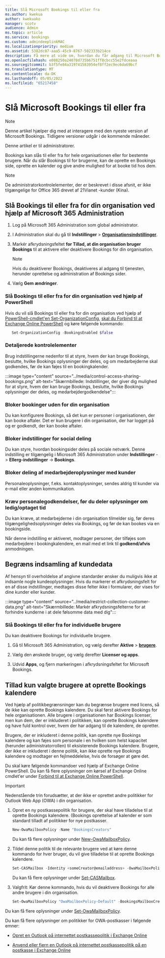 ```yaml
---
title: Slå Microsoft Bookings til eller fra
ms.author: kwekua
author: kwekuako
manager: scotv
audience: Admin
ms.topic: article
ms.service: bookings
ms.custom: admindeeplinkMAC
ms.localizationpriority: medium
ms.assetid: 5382dc07-aaa5-45c9-8767-502333b214ce
description: Få mere at vide om, hvordan du får adgang til Microsoft Bookings i Microsoft 365.
ms.openlocfilehash: e088250a24078d735b6751ff8cbcc55e2fdceaaa
ms.sourcegitcommit: b3f5fe84a319741583954ef8ff2ec9ec6da69bcf
ms.translationtype: MT
ms.contentlocale: da-DK
ms.lasthandoff: 05/05/2022
ms.locfileid: "65217458"
---
```

# <a name="turn-microsoft-bookings-on-or-off"></a>Slå Microsoft Bookings til eller fra

> [!NOTE]
> Denne artikel hjælper dig med at interagere med den nyeste version af Microsoft Bookings. Tidligere versioner udgår i de kommende måneder.

Denne artikel er til administratorer. 

Bookings kan slås til eller fra for hele organisationen eller for bestemte brugere. Når du slår Bookings til for brugerne, kan de oprette en Bookings side, oprette en kalender og give andre mulighed for at booke tid hos dem.

> [!NOTE]
> De administratorkontrolelementer, der er beskrevet i disse afsnit, er ikke tilgængelige for Office 365 drevet af 21Vianet -kunder (Kina).

## <a name="turn-bookings-on-or-off-for-your-organization-using-the-microsoft-365-admin-center"></a>Slå Bookings til eller fra for din organisation ved hjælp af Microsoft 365 Administration

1. Log på Microsoft 365 Administration som global administrator.

2. I Administration skal du gå til **Indstillinger** \> <a href="https://go.microsoft.com/fwlink/p/?linkid=2053743" target="_blank">**Organisationsindstillinger**</a>.

3. Markér afkrydsningsfeltet **for Tillad, at din organisation bruger Bookings** til at aktivere eller deaktivere Bookings for din organisation.

   > [!NOTE]
   > Hvis du deaktiverer Bookings, deaktiveres al adgang til tjenesten, herunder oprettelse og administration af Bookings sider.

4. Vælg **Gem ændringer**.

### <a name="turn-bookings-on-or-off-for-your-organization-using-powershell"></a>Slå Bookings til eller fra for din organisation ved hjælp af PowerShell

Hvis du vil slå Bookings til eller fra for din organisation ved hjælp af [PowerShell-cmdlet'en Set-OrganizationConfig](/powershell/module/exchange/set-organizationconfig), [skal du Forbind til at Exchange Online PowerShell](/powershell/exchange/connect-to-exchange-online-powershell) og køre følgende kommando:

```PowerShell
   Set-OrganizationConfig -BookingsEnabled $false
```

### <a name="granular-controls"></a>Detaljerede kontrolelementer

Brug indstillingerne nedenfor til at styre, hvem der kan bruge Bookings, beslutte, hvilke Bookings oplysninger der deles, og om medarbejderne skal godkendes, før de kan føjes til en bookingkalender.

:::image type="content" source="../media/control-access-sharing-bookings.png" alt-text="Skærmbillede: Indstillinger, der giver dig mulighed for at styre, hvem der kan bruge Bookings, beslutte, hvilke Bookings oplysninger der deles, og medarbejdergodkendelse":::

### <a name="block-bookings-from-outside-your-organization"></a>Bloker bookinger uden for din organisation

Du kan konfigurere Bookings, så det kun er personer i organisationen, der kan booke aftaler. Det er kun brugere i din organisation, der har logget på og er godkendt, der kan booke aftaler.

### <a name="block-social-sharing-options"></a>Bloker indstillinger for social deling

Du kan styre, hvordan bookingsider deles på sociale netværk. Denne indstilling er tilgængelig i Microsoft 365 Administration under **Indstillinger** ->  **Ellerg-indstillinger** ->  **Bookings**.

### <a name="block-sharing-staff-details-with-customers"></a>Bloker deling af medarbejderoplysninger med kunder

Personaleoplysninger, f.eks. kontaktoplysninger, sendes aldrig til kunder via e-mail eller anden kommunikation.

### <a name="require-staff-approvals-before-sharing-freebusy-information"></a>Kræv personalegodkendelser, før du deler oplysninger om ledig/optaget tid

Du kan kræve, at medarbejderne i din organisation tilmelder sig, før deres tilgængelighedsoplysninger deles via Bookings, og før de kan bookes via en bookingside.

Når denne indstilling er aktiveret, modtager personer, der tilføjes som medarbejdere i bookingkalendere, en mail med et link til **godkend/afvis** anmodningen.

## <a name="restrict-collection-of-customer-data"></a>Begræns indsamling af kundedata

Af hensyn til overholdelse af angivne standarder ønsker du muligvis ikke at indsamle nogle kundeoplysninger. Hvis du markerer et afkrydsningsfelt for en af disse indstillinger, medtages disse felter ikke i formularer, der vises for dine kunder eller kunder.

:::image type="content" source="../media/restrict-collection-customer-data.png" alt-text="Skærmbillede: Markér afkrydsningsfelterne for at forhindre kunderne i at dele følsomme data med dig":::

### <a name="turn-bookings-on-or-off-for-individual-users"></a>Slå Bookings til eller fra for individuelle brugere

Du kan deaktivere Bookings for individuelle brugere.

1. Gå til Microsoft 365 Administration, og vælg derefter **Aktive** \> <a href="https://go.microsoft.com/fwlink/p/?linkid=834822" target="_blank">**brugere**</a>.

1. Vælg den ønskede bruger, og vælg derefter **Licenser og apps**.

1. Udvid **Apps**, og fjern markeringen i afkrydsningsfeltet for Microsoft Bookings.

## <a name="allow-only-selected-users-to-create-bookings-calendars"></a>Tillad kun valgte brugere at oprette Bookings kalendere

Ved hjælp af politikbegrænsninger kan du begrænse brugere med licens, så de ikke kan oprette Bookings kalendere. Du skal først aktivere Bookings for hele organisationen. Alle brugere i organisationen har Bookings licenser, men kun dem, der er inkluderet i politikken, kan oprette Bookings kalendere og have fuld kontrol over, hvem der har adgang til de kalendere, de opretter.

Brugere, der er inkluderet i denne politik, kan oprette nye Bookings kalendere og kan føjes som personale i en hvilken som helst kapacitet (herunder administratorrollen) til eksisterende Bookings kalendere. Brugere, der ikke er inkluderet i denne politik, kan ikke oprette nye Bookings kalendere og modtager en fejlmeddelelse, hvis de forsøger at gøre det.

Du skal køre følgende kommandoer ved hjælp af Exchange Online PowerShell. Du kan få flere oplysninger om kørsel af Exchange Online cmdlet'er under [Forbind til at Exchange Online PowerShell](/powershell/exchange/connect-to-exchange-online-powershell).

> [!IMPORTANT]
> Nedenstående trin forudsætter, at der ikke er oprettet andre politikker for Outlook Web App (OWA) i din organisation.

1. Opret en ny postkassepolitik for brugere, der skal have tilladelse til at oprette Bookings kalendere. (Bookings oprettelse af kalender er som standard tilladt af politikker for nye postkasser.

   ```PowerShell
   New-OwaMailboxPolicy -Name "BookingsCreators"
   ```

   Du kan få flere oplysninger under [New-OwaMailboxPolicy](/powershell/module/exchange/new-owamailboxpolicy).

2. Tildel denne politik til de relevante brugere ved at køre denne kommando for hver bruger, du vil give tilladelse til at oprette Bookings kalendere.

   ```PowerShell
   Set-CASMailbox -Identity <someCreator@emailaddress> -OwaMailboxPolicy "BookingsCreators"
   ```

   Du kan få flere oplysninger under [Set-CASMailbox](/powershell/module/exchange/set-casmailbox).

3. Valgfrit: Kør denne kommando, hvis du vil deaktivere Bookings for alle andre brugere i din organisation.

   ```PowerShell
   Set-OwaMailboxPolicy "OwaMailboxPolicy-Default" -BookingsMailboxCreationEnabled:$false
   ```

Du kan få flere oplysninger under [Set-OwaMailboxPolicy](/powershell/module/exchange/set-owamailboxpolicy).

Du kan få flere oplysninger om politikker for OWA-postkasser i følgende emner:

- [Opret en Outlook på internettet postkassepolitik i Exchange Online](/exchange/clients-and-mobile-in-exchange-online/outlook-on-the-web/create-outlook-web-app-mailbox-policy)

- [Anvend eller fjern en Outlook på internettet postkassepolitik på en postkasse i Exchange Online](/exchange/clients-and-mobile-in-exchange-online/outlook-on-the-web/create-outlook-web-app-mailbox-policy)
